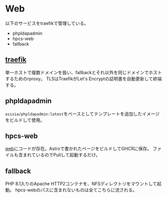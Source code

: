 # Web

以下のサービスをtraefikで管理している。

- phpldapadmin
- hpcs-web
- fallback

## [traefik](https://traefik.io/traefik/)

単一ホストで複数ドメインを扱い、fallbackとそれ以外を同じドメインでホストするためのrproxy。
TLSはTraefikがLet's Encryptの証明書を自動更新して終端する。

## phpldapadmin

`osixia/phpldapadmin:latest`をベースとしてテンプレートを追加したイメージをビルドして使用。

## hpcs-web

[web](https://github.com/hpcslab/web)にコードが存在。Astroで書かれたページをビルドしてGHCRに保存。
ファイルも含まれているのでPullして起動するだけ。

## fallback

PHP 8.1入りのApache HTTP2コンテナを、NFSディレクトリをマウントして起動。
hpcs-webのパスに含まれないものは全てこちらに流される。

